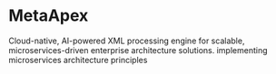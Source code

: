 # MetaApex
Cloud-native, AI-powered XML processing engine for scalable, microservices-driven enterprise architecture solutions. implementing microservices architecture principles
